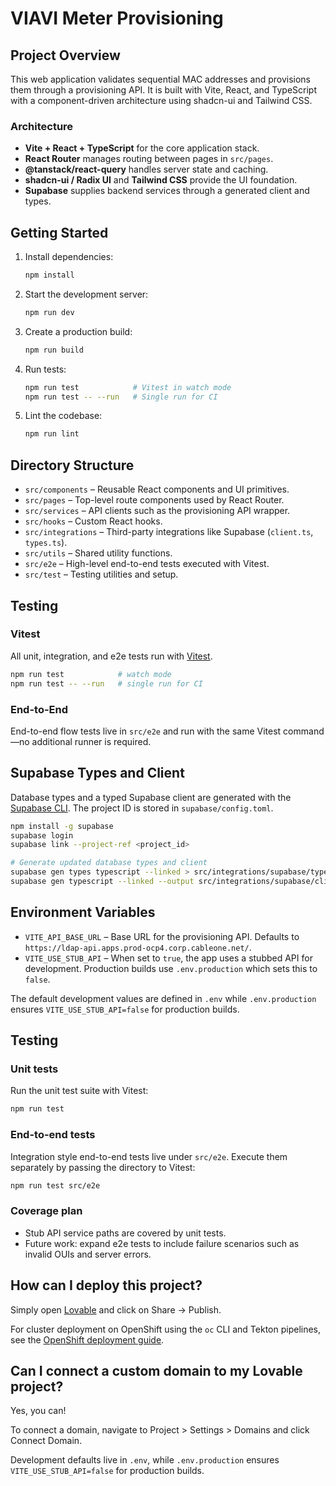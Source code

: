 # VIAVI Meter Provisioning

## Project Overview
This web application validates sequential MAC addresses and provisions them through a provisioning API. It is built with Vite, React, and TypeScript with a component-driven architecture using shadcn-ui and Tailwind CSS.

### Architecture
- **Vite + React + TypeScript** for the core application stack.
- **React Router** manages routing between pages in `src/pages`.
- **@tanstack/react-query** handles server state and caching.
- **shadcn-ui / Radix UI** and **Tailwind CSS** provide the UI foundation.
- **Supabase** supplies backend services through a generated client and types.

## Getting Started
1. Install dependencies:
   ```sh
   npm install
   ```
2. Start the development server:
   ```sh
   npm run dev
   ```
3. Create a production build:
   ```sh
   npm run build
   ```
4. Run tests:
   ```sh
   npm run test            # Vitest in watch mode
   npm run test -- --run   # Single run for CI
   ```
5. Lint the codebase:
   ```sh
   npm run lint
   ```

## Directory Structure
- `src/components` – Reusable React components and UI primitives.
- `src/pages` – Top-level route components used by React Router.
- `src/services` – API clients such as the provisioning API wrapper.
- `src/hooks` – Custom React hooks.
- `src/integrations` – Third-party integrations like Supabase (`client.ts`, `types.ts`).
- `src/utils` – Shared utility functions.
- `src/e2e` – High-level end-to-end tests executed with Vitest.
- `src/test` – Testing utilities and setup.

## Testing
### Vitest
All unit, integration, and e2e tests run with [Vitest](https://vitest.dev/).
```sh
npm run test            # watch mode
npm run test -- --run   # single run for CI
```

### End-to-End
End-to-end flow tests live in `src/e2e` and run with the same Vitest command—no additional runner is required.

## Supabase Types and Client
Database types and a typed Supabase client are generated with the [Supabase CLI](https://supabase.com/docs/guides/api/generating-types). The project ID is stored in `supabase/config.toml`.
```sh
npm install -g supabase
supabase login
supabase link --project-ref <project_id>

# Generate updated database types and client
supabase gen types typescript --linked > src/integrations/supabase/types.ts
supabase gen typescript --linked --output src/integrations/supabase/client.ts
```

## Environment Variables
- `VITE_API_BASE_URL` – Base URL for the provisioning API. Defaults to `https://ldap-api.apps.prod-ocp4.corp.cableone.net/`.
- `VITE_USE_STUB_API` – When set to `true`, the app uses a stubbed API for development. Production builds use `.env.production` which sets this to `false`.

The default development values are defined in `.env` while `.env.production` ensures `VITE_USE_STUB_API=false` for production builds.

## Testing

### Unit tests

Run the unit test suite with Vitest:

```sh
npm run test
```

### End-to-end tests

Integration style end-to-end tests live under `src/e2e`.
Execute them separately by passing the directory to Vitest:

```sh
npm run test src/e2e
```

### Coverage plan

- Stub API service paths are covered by unit tests.
- Future work: expand e2e tests to include failure scenarios such as invalid OUIs and server errors.

## How can I deploy this project?

Simply open [Lovable](https://lovable.dev/projects/356018a8-3148-4068-995a-374260576ddf) and click on Share -> Publish.

For cluster deployment on OpenShift using the `oc` CLI and Tekton pipelines, see the [OpenShift deployment guide](docs/openshift-deployment.md).

## Can I connect a custom domain to my Lovable project?

Yes, you can!

To connect a domain, navigate to Project > Settings > Domains and click Connect Domain.

Development defaults live in `.env`, while `.env.production` ensures `VITE_USE_STUB_API=false` for production builds.
